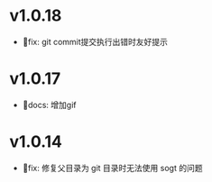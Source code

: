 # v1.0.18
- 🐞fix: git commit提交执行出错时友好提示

# v1.0.17

- 📃docs: 增加gif

# v1.0.14

- 🐞fix: 修复父目录为 git 目录时无法使用 sogt 的问题
